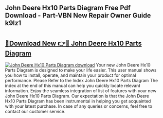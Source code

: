 ## John Deere Hx10 Parts Diagram Free Pdf Download - Part-VBN New Repair Owner Guide k9lz1

# <h2><a href="http://dfn6pe.blite.top/?on=John+Deere+Hx10+Parts+Diagram">🔗Download New 👉🔴 John Deere Hx10 Parts Diagram</a></h2>

[![John Deere Hx10 Parts Diagram download](https://i.imgur.com/lujVjoI.png)](http://dfn6pe.blite.top/?on=John+Deere+Hx10+Parts+Diagram)
Your new John Deere Hx10 Parts Diagram is designed to make your life easier. This user manual shows you how to install, operate, and maintain your product for optimal performance. Please Refer to the Index John Deere Hx10 Parts Diagram The index at the end of this manual can help you quickly locate relevant information. Enjoy the seamless integration of list of features with your new John Deere Hx10 Parts Diagram. Our expectation is that the John Deere Hx10 Parts Diagram has been instrumental in helping you get acquainted with your latest purchase. In case of any queries or concerns, feel free to contact our customer service.
